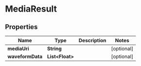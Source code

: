 
# MediaResult

## Properties
Name | Type | Description | Notes
------------ | ------------- | ------------- | -------------
**mediaUri** | **String** |  |  [optional]
**waveformData** | **List&lt;Float&gt;** |  |  [optional]



